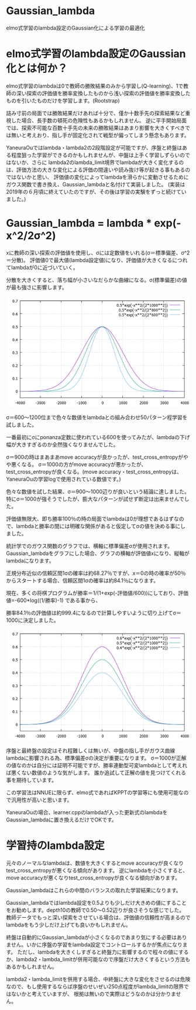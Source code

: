 # Gaussian_lambda
elmo式学習のlambda設定のGaussian化による学習の最適化

# elmo式学習のlambda設定のGaussian化とは何か？
elmo式学習のlambdaは0で教師の勝敗結果のみから学習し(Q-learning)、1で教師の深い探索の評価値を勝率変換したものから浅い探索の評価値を勝率変換したものを引いたものだけを学習します。(Rootstrap)

詰み寸前の局面では勝敗結果だけあれば十分で、僅か十数手先の探索結果など重視した場合、長手数の頓死の危険性もあるかもしれません。
逆に平手開始局面では、探索不可能な百数十手先の未来の勝敗結果はあまり影響を大きくすべきでは無いと考えおり、指し手が固定化されて戦型が偏ってしまう懸念もあります。

YaneuraOuではlambda・lambda2の2段階設定が可能ですが、序盤と終盤はある程度狙った学習ができるのかもしれませんが、中盤は上手く学習しずらいのではないか、さらに
lambda2のlambda_limit境界でlambdaが大きく変化するのは、評価方法の大きな変化による評価の間違いや読み抜け等が起きる事もあるのではないかと思い、
評価値の変化によってlambdaを滑らかに変動させるためにガウス関数で書き換え、Gaussian_lambdaと名付けて実装しました。
(実装は2019年の６月頃に終えていたのですが、その後は学習の実験をずっと続けていました。)

# Gaussian_lambda = lambda * exp(-x^2/2σ^2)
xに教師の深い探索の評価値を使用し、σには定数値をいれる(σ＝標準偏差、σ^2＝分散)。
評価値0で最大値(lambda設定値)になり、評価値が大きくなるにつれてlambdaが0に近づいていく。

分散を大きくすると、落ち幅が小さいなだらかな曲線になる。σ(標準偏差)の値が最も強さに影響します。

![Gaussian_lambda(lambda0.5_σ600・800・1000)](https://raw.githubusercontent.com/Bonta0729/Gaussian_lambda/master/Gaussian_lambda(lambda0.5_%CF%83600%E3%83%BB800%E3%83%BB1000).png)

σ＝600～1200位まで色々な数値をlambdaとの組み合わせ50パターン程学習を試しました。

一番最初にσにponanza定数に使われている600を使ってみたが、lambdaの下げ幅が大きすぎるのか全然強くなりませんでした。

σ＝900の時はまあまあmove accuracyが良かったが、test_cross_entropyがやや悪くなる。
σ＝1000の方がmove accuracyが悪かったが、test_cross_entropyが良くなる。(move accuracy・test_cross_entropyは、YaneuraOuの学習logで使用されている数値です。)

色々な数値を試した結果、σ＝900～1000辺りが良いという結論に達しました。特にσ＝1000が強そうでしたが、膨大なパターンが試せず断定は出来ませんでした。

評価値無限大、即ち勝率100％の時の局面でlambdaは0が理想であるはずなので、lambdaと勝率の間には明確な関係があると仮定してσの値を決める事にしました。

統計学でのガウス関数のグラフでは、横軸に標準偏差σが使用されます。
Gaussian_lambdaをグラフにした場合、グラフの横軸が評価値xになり、縦軸がlambdaになります。

正規分布近似の信頼区間1σの確率は約68.27％ですが、x＝0の時の確率が50％からスタートする場合、信頼区間1σの確率は約84.1％になります。

現在、多くの将棋プログラムが勝率＝1/(1+exp(-評価値/600))にしており、評価値=-600*log((1/勝率)-1) である事から、

勝率84.1％の評価値は約999.4になるので計算しやすいように切り上げてσ＝1000に決定しました。

![Gaussian_lambda(σ1000_lambda0.6・0.5・0.4)](https://raw.githubusercontent.com/Bonta0729/Gaussian_lambda/master/Gaussian_lambda(%CF%831000_lambda0.6%E3%83%BB0.5%E3%83%BB0.4).png)

序盤と最終盤の設定はそれ程難しくは無いが、中盤の指し手がガウス曲線lambdaに影響される為、標準偏差σの決定が重要になります。
σ＝1000が正解の値なのかは自分には証明不可能ですが、勝率連動型可変lambdaとして考えれば悪くない数値のような気がします。
誰か追試して正解の値を見つけてくれる事を期待しています。

この学習法はNNUEに限らず、elmo式であればKPPTの学習等にも使用可能なので汎用性が高いと思います。

YaneuraOuの場合、learner.cppのlambdaが入った更新式のlambdaをGaussian_lambdaに置き換えるだけでOKです。



# 学習持のlambda設定
元々のノーマルなlambdaは、数値を大きくするとmove accuracyが良くなりtest_cross_entropyが悪くなる傾向があります。
逆にlambdaを小さくすると、move accuracyが悪くなりtest_cross_entropyが良くなる傾向があります。

Gaussian_lambdaはこれらの中間のバランスの取れた学習結果になります。

Gaussian_lambdaではlambda設定を0.5よりも少しだけ大きめの値にすることをお勧めします。depth10の教師で0.50～0.52辺りが良さそうな感じでした。
教師データでもっと深い探索をさせている場合は、評価値の信頼性が高まるのでlambdaをもう少しだけ上げても良いかもしれません。

終盤は自動的にGaussian_lambdaが小さくなるのであまり気にする必要はありません。いかに序盤の学習をlambda設定でコントロールするかが焦点になります。
ただし、lambdaを大きくしすぎると終盤力に影響するので程々の値にするか、lambda2・lambda_limitが併用可能なので序盤だけ大きくするという方法もあるかもしれません。

lambda2・lambda_limitを併用する場合、中終盤に大きな変化をさせるのは危険なので、もし使用するならば序盤のせいぜい250点程度がlambda_limitの限界ではないかと考えていますが、
根拠は無いので実際はどうなのかは分かりません。
